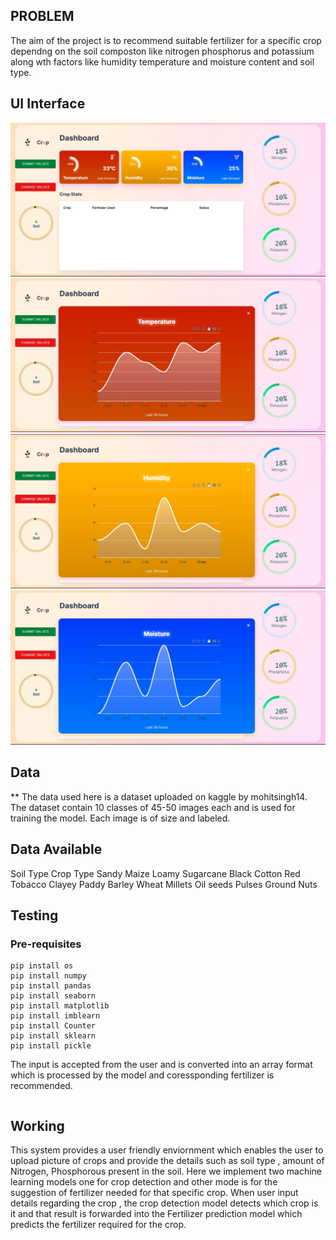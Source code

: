 ## PROBLEM 
The aim of the project is to recommend suitable fertilizer for a specific crop dependng on the soil composton like nitrogen phosphorus and potassium along wth factors like humidity temperature and moisture content and soil type.

## UI Interface

![Ui](/assets/images/ui.jpg)
![temperature](/assets/images/temp.jpg)
![Humdty](/assets/images/hum.jpg)
![Mosture](/assets/images/moist.jpg)


## Data
**
The data used here is a dataset uploaded on kaggle by mohitsingh14. The dataset contain 10 classes of 45-50 images each and is used for training the model. Each image is of size and labeled.


## Data Available

Soil Type	Crop Type
Sandy	    Maize
Loamy	    Sugarcane
Black   	Cotton
Red	        Tobacco
Clayey	    Paddy
	        Barley
	        Wheat
	        Millets
	        Oil seeds
	        Pulses
	        Ground Nuts


## Testing

### Pre-requisites
```
pip install os
pip install numpy
pip install pandas
pip install seaborn
pip install matplotlib
pip install imblearn
pip install Counter
pip install sklearn
pip install pickle

```


The input is accepted from the user and is converted into an array format which is processed by the model and coressponding fertilizer is recommended.
```

```

## Working

This system provides a user friendly enviornment which enables the user to upload picture of crops and provide the details such as soil type , amount of Nitrogen, Phosphorous present in the soil. Here we implement two machine learning models one for crop detection and other mode is for the suggestion of fertilizer needed for that specific crop. When user input details regarding the crop , the crop detection model detects which crop is it and that result is forwarded into the Fertilizer prediction model which predicts the fertilizer required for the crop.




